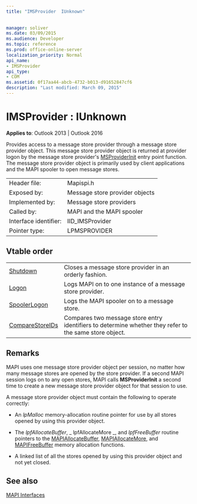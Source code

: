 ```yaml
---
title: "IMSProvider  IUnknown"
 
 
manager: soliver
ms.date: 03/09/2015
ms.audience: Developer
ms.topic: reference
ms.prod: office-online-server
localization_priority: Normal
api_name:
- IMSProvider
api_type:
- COM
ms.assetid: 0f17aa44-abcb-4732-b013-d91652847cf6
description: "Last modified: March 09, 2015"
---
```


# IMSProvider : IUnknown

  
  
**Applies to**: Outlook 2013 | Outlook 2016 
  
Provides access to a message store provider through a message store provider object. This message store provider object is returned at provider logon by the message store provider's [MSProviderInit](msproviderinit.md) entry point function. The message store provider object is primarily used by client applications and the MAPI spooler to open message stores. 
  
|||
|:-----|:-----|
|Header file:  <br/> |Mapispi.h  <br/> |
|Exposed by:  <br/> |Message store provider objects  <br/> |
|Implemented by:  <br/> |Message store providers  <br/> |
|Called by:  <br/> |MAPI and the MAPI spooler  <br/> |
|Interface identifier:  <br/> |IID_IMSProvider  <br/> |
|Pointer type:  <br/> |LPMSPROVIDER  <br/> |
   
## Vtable order

|||
|:-----|:-----|
|[Shutdown](imsprovider-shutdown.md) <br/> |Closes a message store provider in an orderly fashion.  <br/> |
|[Logon](imsprovider-logon.md) <br/> |Logs MAPI on to one instance of a message store provider.  <br/> |
|[SpoolerLogon](imsprovider-spoolerlogon.md) <br/> |Logs the MAPI spooler on to a message store.  <br/> |
|[CompareStoreIDs](imsprovider-comparestoreids.md) <br/> |Compares two message store entry identifiers to determine whether they refer to the same store object.  <br/> |
   
## Remarks

MAPI uses one message store provider object per session, no matter how many message stores are opened by the store provider. If a second MAPI session logs on to any open stores, MAPI calls **MSProviderInit** a second time to create a new message store provider object for that session to use. 
  
A message store provider object must contain the following to operate correctly:
  
- An  _lpMalloc_ memory-allocation routine pointer for use by all stores opened by using this provider object. 
    
- The  _lpfAllocateBuffer_,  _ lpfAllocateMore _, and  _lpfFreeBuffer_ routine pointers to the [MAPIAllocateBuffer](mapiallocatebuffer.md), [MAPIAllocateMore](mapiallocatemore.md), and [MAPIFreeBuffer](mapifreebuffer.md) memory allocation functions. 
    
- A linked list of all the stores opened by using this provider object and not yet closed.
    
## See also



[MAPI Interfaces](mapi-interfaces.md)

